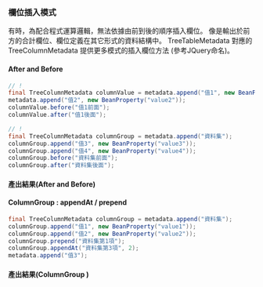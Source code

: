 ### 欄位插入模式

有時，為配合程式運算邏輯，無法依據由前到後的順序插入欄位。
像是輸出於前方的合計欄位、欄位定義在其它形式的資料結構中。
TreeTableMetadata 對應的 TreeColumnMetadata 提供更多模式的插入欄位方法 (參考JQuery命名)。

#### After and Before

``` java
// !
final TreeColumnMetadata columnValue = metadata.append("值1", new BeanProperty("value1"));
metadata.append("值2", new BeanProperty("value2"));
columnValue.before("值1前面");
columnValue.after("值1後面");

// !
final TreeColumnMetadata columnGroup = metadata.append("資料集");
columnGroup.append("值3", new BeanProperty("value3"));
columnGroup.append("值4", new BeanProperty("value4"));
columnGroup.before("資料集前面");
columnGroup.after("資料集後面");
```

#### 產出結果(After and Before)



#### ColumnGroup : appendAt /  prepend


``` java
final TreeColumnMetadata columnGroup = metadata.append("資料集");
columnGroup.append("值1", new BeanProperty("value1"));
columnGroup.append("值2", new BeanProperty("value2"));
columnGroup.prepend("資料集第1項");
columnGroup.appendAt("資料集第3項", 2);
metadata.append("值3");
```


#### 產出結果(ColumnGroup )
